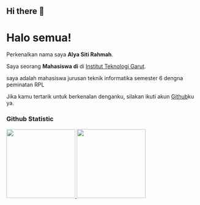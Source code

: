 ## Hi there 👋

<!--
**alyarahmah/alyarahmah** is a ✨ _special_ ✨ repository because its `README.md` (this file) appears on your GitHub profile.

Here are some ideas to get you started:

- 🔭 I’m currently working on ...
- 🌱 I’m currently learning ...
- 👯 I’m looking to collaborate on ...
- 🤔 I’m looking for help with ...
- 💬 Ask me about ...
- 📫 How to reach me: ...
- 😄 Pronouns: ...
- ⚡ Fun fact: ...
-->

# Halo semua! 

Perkenalkan nama saya **Alya Siti Rahmah**.<br>

Saya seorang **Mahasiswa di** di [Institut Teknologi Garut](https://www.itg.ac.id/).<br>

saya adalah mahasiswa jurusan teknik informatika semester 6 dengna peminatan RPL



Jika kamu tertarik untuk berkenalan denganku, silakan ikuti akun [Github](https://github.com/alyarahmah/)ku ya.

### Github Statistic
<p align="left">
<a href="https://github.com/alyarahmah">
  <img height="180em" src="https://github-readme-stats-eight-theta.vercel.app/api?username=penuliscode&show_icons=true&theme=algolia&include_all_commits=true&count_private=true"/>
  <img height="180em" src="https://github-readme-stats-eight-theta.vercel.app/api/top-langs/?username=penuliscode&layout=compact&layout=compact&theme=algolia"/>
</a>
</p>
